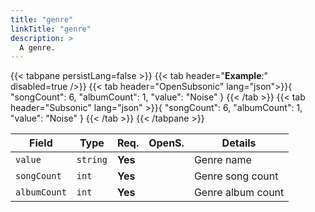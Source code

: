 ```yaml
---
title: "genre"
linkTitle: "genre"
description: >
  A genre.
---
```


{{< tabpane persistLang=false >}}
{{< tab header="**Example**:" disabled=true />}}
{{< tab header="OpenSubsonic" lang="json">}}{
    "songCount": 6,
    "albumCount": 1,
    "value": "Noise"
}
{{< /tab >}}
{{< tab header="Subsonic" lang="json" >}}{
    "songCount": 6,
    "albumCount": 1,
    "value": "Noise"
}
{{< /tab >}}
{{< /tabpane >}}

| Field |  Type | Req. | OpenS. | Details |
| --- | --- | --- | --- | --- |
| `value` | `string` | **Yes** |     | Genre name |
| `songCount` | `int` | **Yes** |     | Genre song count |
| `albumCount` | `int` | **Yes**|     | Genre album count |
